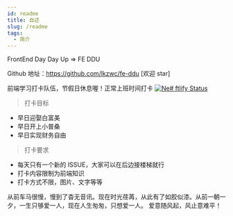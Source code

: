 ```yaml
---
id: readme
title: 自述
slug: /readme
tags:
  - 简介
---
```


FrontEnd Day Day Up => FE DDU

Github 地址：https://github.com/lkzwc/fe-ddu [欢迎 star]

前端学习打卡队伍，节假日休息喔！正常上班时间打卡
[![Ne# ftlify Status](https://api.netlify.com/api/v1/badges/d08c148a-e70a-4c69-86a4-2b0eb8684459/deploy-status)](https://app.netlify.com/sites/lkzwc/deploys)

> 打卡目标

- 早日迎娶白富美
- 早日开上小普桑
- 早日实现财务自由

> 打卡要求

- 每天只有一个新的 ISSUE，大家可以在后边接楼梯就行
- 打卡内容限制为前端知识
- 打卡方式不限，图片、文字等等

从前车马很慢，慢到了杳无音讯。现在时光荏苒，从此有了如胶似漆。从前一朝一夕，一生只够爱一人，现在人生匆匆，只想爱一人。
爱意随风起，风止意难平！


